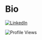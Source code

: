 
# Bio

[![LinkedIn](https://img.shields.io/badge/LinkedIn-0077B5?style=for-the-badge&logo=linkedin&logoColor=white)](https://www.linkedin.com/in/shreyas-chaudhary-599839282/)

![Profile Views](https://komarev.com/ghpvc/?username=shreyas463&color=blue)

